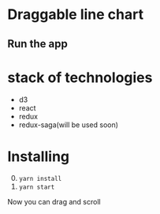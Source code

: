 # Draggable line chart

## Run the app

# stack of technologies

- d3
- react
- redux
- redux-saga(will be used soon)

# Installing
0. ```yarn install```
0. ```yarn start```

Now you can drag and scroll
